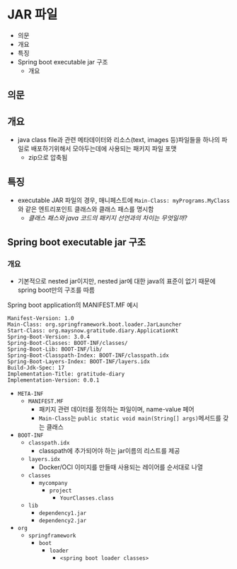 # JAR 파일

- 의문
- 개요
- 특징
- Spring boot executable jar 구조
  - 개요

## 의문

## 개요

- java class file과 관련 메타데이터와 리소스(text, images 등)파일들을 하나의 파일로 배포하기위해서 모아두는데에 사용되는 패키지 파일 포맷
  - zip으로 압축됨

## 특징

- executable JAR 파일의 경우, 매니페스트에 `Main-Class: myPrograms.MyClass`와 같은 엔트리포인트 클래스와 클래스 패스를 명시함
  - *클래스 패스와 java 코드의 패키지 선언과의 차이는 무엇일까?*

## Spring boot executable jar 구조

### 개요

- 기본적으로 nested jar이지만, nested jar에 대한 java의 표준이 없기 때문에 spring boot만의 구조를 따름

Spring boot application의 MANIFEST.MF 예시

```
Manifest-Version: 1.0
Main-Class: org.springframework.boot.loader.JarLauncher
Start-Class: org.maysnow.gratitude.diary.ApplicationKt
Spring-Boot-Version: 3.0.4
Spring-Boot-Classes: BOOT-INF/classes/
Spring-Boot-Lib: BOOT-INF/lib/
Spring-Boot-Classpath-Index: BOOT-INF/classpath.idx
Spring-Boot-Layers-Index: BOOT-INF/layers.idx
Build-Jdk-Spec: 17
Implementation-Title: gratitude-diary
Implementation-Version: 0.0.1
```

- `META-INF`
  - `MANIFEST.MF`
    - 패키지 관련 데이터를 정의하는 파일이며, name-value 페어
    - `Main-Class`는 `public static void main(String[] args)`메서드를 갖는 클래스
- `BOOT-INF`
  - `classpath.idx`
    - classpath에 추가되어야 하는 jar이름의 리스트를 제공
  - `layers.idx`
    - Docker/OCI 이미지를 만들때 사용되는 레이어를 순서대로 나열
  - `classes`
    - `mycompany`
      - `project`
        - `YourClasses.class`
  - `lib`
    - `dependency1.jar`
    - `dependency2.jar`
- `org`
  - `springframework`
    - `boot`
      - `loader`
        - `<spring boot loader classes>`
